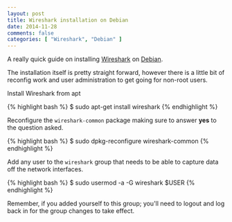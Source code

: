 ```yaml
---
layout: post
title: Wireshark installation on Debian
date: 2014-11-28
comments: false
categories: [ "Wireshark", "Debian" ]
---
```


A really quick guide on installing [Wireshark](https://www.wireshark.org/) on [Debian](https://www.debian.org/).

The installation itself is pretty straight forward, however there is a little bit of reconfig work and user administration to get going for non-root users.

Install Wireshark from apt

{% highlight bash %}
$ sudo apt-get install wireshark
{% endhighlight %}

Reconfigure the `wireshark-common` package making sure to answer <strong>yes</strong> to the question asked.

{% highlight bash %}
$ sudo dpkg-reconfigure wireshark-common 
{% endhighlight %}

Add any user to the `wireshark` group that needs to be able to capture data off the network interfaces.

{% highlight bash %}
$ sudo usermod -a -G wireshark $USER
{% endhighlight %}

Remember, if you added yourself to this group; you'll need to logout and log back in for the group changes to take effect.

